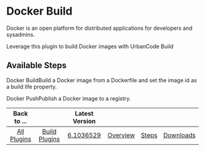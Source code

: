 
Docker Build
============


Docker is an open platform for distributed applications for developers and sysadmins.


Leverage this plugin to build Docker images with UrbanCode Build



Available Steps
---------------


Docker BuildBuild a Docker image from a Dockerfile and set the image id as a build life property.


Docker PushPublish a Docker image to a registry.





|Back to ...||Latest Version||||
| :---: | :---: | :---: | :---: | :---: | :---: |
|[All Plugins](../../index.md)|[Build Plugins](../README.md)|[6.1036529](https://raw.githubusercontent.com/UrbanCode/IBM-UCB-PLUGINS/main/files/Docker/docker-plugin-6.1036529.zip)|[Overview](overview.md)|[Steps](steps.md)|[Downloads](downloads.md)|
